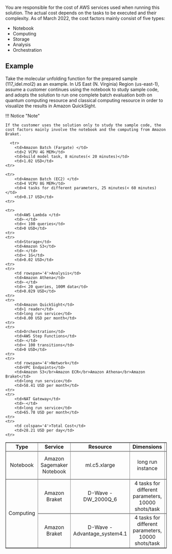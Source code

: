 You are responsible for the cost of AWS services used when running this solution. The actual cost depends on the tasks to be executed and their complexity. As of March 2022, the cost factors mainly consist of five types:

 * Notebook
 * Computing 
 * Storage
 * Analysis
 * Orchestration

## Example 

Take the molecular unfolding function for the prepared sample (117_idel.mol2) as an example. In US East (N. Virginia) Region (us-east-1), assume a customer continues using the notebook to study sample code, and adopts the solution to run one complete batch evaluation both on quantum computing resource and classical computing resource in order to visualize the results in Amazon QuickSight. 

!!! Notice "Note"
    
    If the customer uses the solution only to study the sample code, the cost factors mainly involve the notebook and the computing from Amazon Braket.


<!-- | Cost Type| Service | Resource Size | Operating Condition | Cost |
| :---: | :---: | :---: | :---: | :---: |
| Notebook | Amazon Sagemaker Notebook | ml.c5.xlarge | long run instance | 4.90 USD/Day |
| Compute | Amazon Braket | D-Wave 2000Q | 4 task, 1000 shots/task | 1.96 USD |
| Compute | Amazon Braket | D-Wave Advantage | 4 task, 1000 shots/task | 1.96 USD |
| Compute | Amazon Batch (Fargate) | 2 vcpu 4G mem | less than 20 minutes | 1.02 USD |
| Compute | Amazon Batch (EC2) | c5.large| less than 60 minutes | 0.09 USD |
| Compute | Amazon Batch (EC2) | c5.xlarge| less than  60 minutes | 0.17 USD|
| Compute | Amazon Batch (EC2) | c5.2xlarge| less than  60 minutes | 0.34 USD |
| Compute | Amazon Batch (EC2) | c5.4xlarge| less than  60 minutes | 0.68 USD |
| Compute| AWS Lambda| - | less than 100 requests | 0 USD |
| Storage | Amazon S3 | - | less than 1G | 0.02 USD |
| Analysis | Amazon Athena | - | less than 20 queres,100M data | 0.29 USD |
| Analysis | Amazon QuickSight | - | 1 reader | 8.00 USD/Month |
| Orchestration| AWS Step Functions | - |  less than 100 transitions | 0 USD  |
| Total | xxx to do| -->

<table border='1' style="text-align: center">
    <tr>
        <td><B>Type</B></td>
        <td><B>Service</td>
        <td><B>Resource</td>
        <td><B>Dimensions</td>
        <td><B>Cost</td>
    <tr>
    <tr>
        <td>Notebook</td>
        <td>Amazon Sagemaker Notebook</td>
        <td>ml.c5.xlarge</td>
        <td>long run instance</td>
        <td>4.90 USD per day</td>
    <tr>
    <tr>
        <td rowspan="9">Computing</td>
        <td>Amazon Braket</td>
        <td>D-Wave - DW_2000Q_6</td>
        <td>4 tasks for different parameters, 10000 shots/task</td>
        <td>8.80 USD</td>
    <tr>
    <tr>
        <td>Amazon Braket</td>
        <td>D-Wave - Advantage_system4.1</td>
        <td>4 tasks for different parameters, 10000 shots/task</td>
        <td>8.80 USD</td>
    <tr>

      <tr>
        <td>Amazon Batch (Fargate) </td>
        <td>2 VCPU 4G MEM</td>
        <td>build model task, 8 minutes(< 20 minutes)</td>
        <td>1.02 USD</td>
    <tr>

    <tr>
        <td>Amazon Batch (EC2) </td>
        <td>4 VCPU 8G MEM</td>
        <td>4 tasks for different parameters, 25 minutes(< 60 minutes)</td>
        <td>0.17 USD</td>
    <tr>
    
    <tr>
        <td>AWS Lambda </td>
        <td>-</td>
        <td>< 100 queries</td>
        <td>0 USD</td>
    <tr>
    <tr>
        <td>Storage</td>
        <td>Amazon S3</td>
        <td>-</td>
        <td>< 1G</td>
        <td>0.02 USD</td>
    <tr>
    <tr>
        <td rowspan='4'>Analysis</td>
        <td>Amazon Athena</td>
        <td>-</td>
        <td>< 20 queries, 100M data</td>
        <td>0.029 USD</td>
    <tr>
    <tr>
        <td>Amazon QuickSight</td>
        <td>1 reader</td>
        <td>long run service</td>
        <td>8.00 USD per month</td>
    <tr>
    <tr>
        <td>Orchestration</td>
        <td>AWS Step Functions</td>
        <td>-</td>
        <td>< 100 transitions</td>
        <td>0 USD</td>
    <tr>
    <tr>
        <td rowspan='4'>Network</td>
        <td>VPC Endpoints</td>
        <td>Amazon S3</br>Amazon ECR</br>Amazon Athena</br>Amazon Braket</td>
        <td>long run service</td>
        <td>58.41 USD per month</td>
    <tr>
    <tr>
        <td>NAT Gateway</td>
        <td>-</td>
        <td>long run service</td>
        <td>65.78 USD per month</td>
    <tr> 
    <tr>
        <td colspan='4'>Total Cost</td>
        <td>28.21 USD per day</td>
    <tr>
</table>
